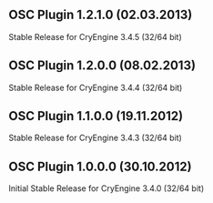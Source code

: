 OSC Plugin 1.2.1.0 (02.03.2013)
---------------------------
Stable Release for CryEngine 3.4.5 (32/64 bit)

OSC Plugin 1.2.0.0 (08.02.2013)
---------------------------
Stable Release for CryEngine 3.4.4 (32/64 bit)

OSC Plugin 1.1.0.0 (19.11.2012)
---------------------------
Stable Release for CryEngine 3.4.3 (32/64 bit)

OSC Plugin 1.0.0.0 (30.10.2012)
---------------------------
Initial Stable Release for CryEngine 3.4.0 (32/64 bit)
